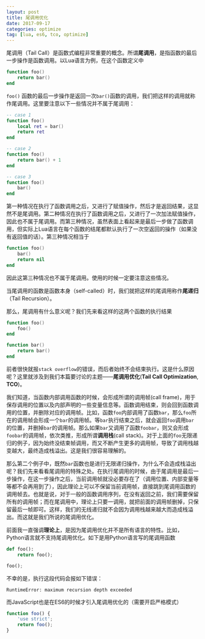 ```yaml
---
layout: post
title: 尾调用优化
date: 2017-09-17
categories: optimize
tag: [lua, es6, tco, optimize]
---
```


尾调用（Tail Call）是函数式编程非常重要的概念。所谓**尾调用**，是指函数的最后一步操作是函数调用。以Lua语言为例，在这个函数定义中

```lua
function foo()
	return bar()
end
```

```foo()``` 函数的最后一步操作是返回一次```bar()```函数的调用，我们把这样的调用就称作尾调用。这里要注意以下一些情况并不属于尾调用：

```lua
-- case 1
function foo()
	local ret = bar()
	return ret
end

-- case 2
function foo()
	return bar() + 1
end

-- case 3
function foo()
	bar()
end
```
第一种情况在执行了函数调用之后，又进行了赋值操作，然后才是返回结果，这显然不是尾调用。第二种情况在执行了函数调用之后，又进行了一次加法赋值操作，因此也不属于尾调用。而第三种情况，虽然表面上看起来是最后一步做了函数调用，但实际上Lua语言在每个函数的结尾都默认执行了一次空返回的操作（如果没有返回值的话）。第三种情况相当于

```lua
function foo()
	bar()
	return nil
end
```
因此这第三种情况也不属于尾调用。使用的时候一定要注意这些情况。

当尾调用的函数是函数本身（self-called）时，我们就把这样的尾调用称作**尾递归**（Tail Recursion）。

那么，尾调用有什么意义呢？我们先来看这样的这两个函数的执行结果

```lua
function foo()
	foo()
end
```

```lua
function bar()
	return bar()
end
```
前者很快就报```stack overflow```的错误，而后者始终不会结束执行。这是什么原因呢？这里就涉及到我们本篇要讨论的主题——**尾调用优化**(**Tail Call Optimization**, **TCO**)。

我们知道，当函数内部调用函数的时候，会形成所谓的调用帧(call frame)，用于保存调用的位置以及内部声明的一些变量信息等。函数调用结束，则会回到函数调用的位置，并删除对应的调用帧。比如，函数```foo```内部调用了函数```bar```，那么```foo```所在的调用帧会形成一个```bar```的调用帧。等```bar```执行结束之后，就会返回```foo```调用```bar```的位置，并删掉```bar```的调用帧。那么如果```bar```又调用了函数```foobar```，则又会形成```foobar```的调用帧，依次类推，形成所谓**调用栈**(call stack)。对于上面的```foo```无限递归的例子，因为始终没结束帧调用，而又不断产生更多的调用帧，导致了调用栈越变越大，最终造成栈溢出。这是我们很容易理解的。

那么第二个例子中，既然```bar```函数也是进行无限递归操作，为什么不会造成栈溢出呢？我们先来看看尾调用的特殊之处。在执行尾调用的时候，由于尾调用是最后一步操作，在这一步操作之后，当前调用帧就没必要存在了（调用位置、内部变量等等都不会再用到了），因此理论上可以不保留当前调用帧，直接跳到尾调用函数的调用帧去。也就是说，对于一般的函数调用序列，在没有返回之前，我们需要保留所有的调用帧；而在尾调用中，理论上只要一调用，就把前面的调用帧删掉，只保留最后一帧即可。这样，我们的无线递归就不会因为调用栈越来越大而造成栈溢出。而这就是我们所说的尾调用优化。



前面我一直强调**理论上**，是因为尾调用优化并不是所有语言的特性。比如，Python语言就不支持尾调用优化。如下是用Python语言写的尾调用函数
```py
def foo():
    return foo();

foo();
```
不幸的是，执行这段代码会报如下错误：
```
RuntimeError: maximum recursion depth exceeded
```

而JavaScript也是在ES6的时候才引入尾调用优化的（需要开启严格模式）
```js
function foo() {
    'use strict';
    return foo();
}
```
